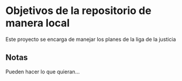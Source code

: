 # Objetivos de la repositorio de manera local

Este proyecto se encarga de manejar los planes de la liga de la justicia


## Notas
Pueden hacer lo que quieran...
